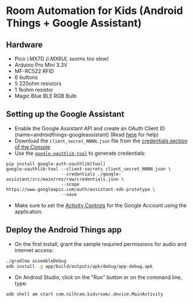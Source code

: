 # Room Automation for Kids (Android Things + Google Assistant)

## Hardware
- Pico i.MX7D _(i.MX6UL seems too slow)_
- Arduino Pro Mini 3.3V
- MF-RC522 RFID
- 6 buttons
- 5 220ohm resistors
- 1 1kohm resistor
- Magic Blue BLE RGB Bulb


## Setting up the Google Assistant

- Enable the Google Assistant API and create an OAuth Client ID (name=androidthings-googleassistant) (Read [here](https://developers.google.com/assistant/sdk/prototype/getting-started-other-platforms/config-dev-project-and-account) for help)
- Download the `client_secret_NNNN.json` file from the [credentials section of the Console](https://console.developers.google.com/apis/credentials)
- Use the [`google-oauthlib-tool`](https://github.com/GoogleCloudPlatform/google-auth-library-python-oauthlib) to generate credentials:
```
pip install google-auth-oauthlib[tool]
google-oauthlib-tool --client-secrets client_secret_NNNN.json \
					 --credentials ./google-assistant/src/main/res/raw/credentials.json \
					 --scope https://www.googleapis.com/auth/assistant-sdk-prototype \
					 --save
```
- Make sure to set the [Activity Controls](https://developers.google.com/assistant/sdk/prototype/getting-started-other-platforms/config-dev-project-and-account#set-activity-controls) for the Google Account using the application.


## Deploy the Android Things app

- On the first install, grant the sample required permissions for audio and internet access:
```bash
./gradlew assembleDebug
adb install -g app/build/outputs/apk/debug/app-debug.apk
```
- On Android Studio, click on the "Run" button or on the command line, type:
```bash
adb shell am start com.nilhcem.kidsroom/.device.MainActivity
```
